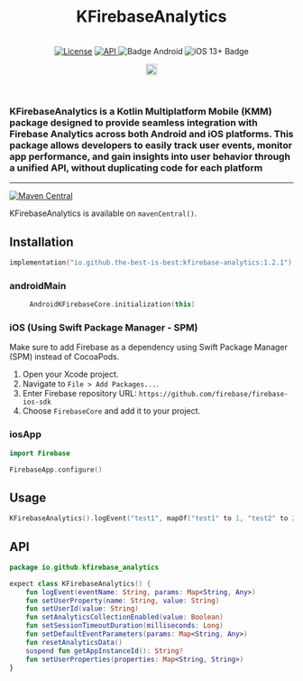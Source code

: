 <h1 align="center">KFirebaseAnalytics</h1><br>
<div align="center">
<a href="https://opensource.org/licenses/Apache-2.0"><img alt="License" src="https://img.shields.io/badge/License-Apache%202.0-blue.svg"/></a>
<a href="https://android-arsenal.com/api?level=21" rel="nofollow">
    <img alt="API" src="https://img.shields.io/badge/API-21%2B-brightgreen.svg?style=flat" style="max-width: 100%;">
</a>
  <img src="https://img.shields.io/badge/Platform-Android-brightgreen.svg?logo=android" alt="Badge Android" />
  <img src="https://img.shields.io/badge/iOS-13%2B-blue.svg?logo=apple" alt="iOS 13+ Badge" />

<a href="https://github.com/the-best-is-best/"><img alt="Profile" src="https://img.shields.io/badge/github-%23181717.svg?&style=for-the-badge&logo=github&logoColor=white" height="20"/></a>
</div>

<br>

### KFirebaseAnalytics is a Kotlin Multiplatform Mobile (KMM) package designed to provide seamless integration with Firebase Analytics across both Android and iOS platforms. This package allows developers to easily track user events, monitor app performance, and gain insights into user behavior through a unified API, without duplicating code for each platform

<hr>

[![Maven Central](https://img.shields.io/maven-central/v/io.github.the-best-is-best/kfirebase-analytics)](https://central.sonatype.com/artifact/io.github.the-best-is-best/kfirebase-analytics)

KFirebaseAnalytics is available on `mavenCentral()`.

## Installation

```kotlin
implementation("io.github.the-best-is-best:kfirebase-analytics:1.2.1")
```

### androidMain

```kotlin
     AndroidKFirebaseCore.initialization(this)
```

### iOS (Using Swift Package Manager - SPM)

Make sure to add Firebase as a dependency using Swift Package Manager (SPM) instead of CocoaPods.

1. Open your Xcode project.
2. Navigate to `File > Add Packages...`.
3. Enter Firebase repository URL: `https://github.com/firebase/firebase-ios-sdk`
4. Choose `FirebaseCore` and add it to your project.

### iosApp

```swift
import Firebase

FirebaseApp.configure()
```

## Usage

```kotlin
KFirebaseAnalytics().logEvent("test1", mapOf("test1" to 1, "test2" to 2))
```

## API

```kotlin
package io.github.kfirebase_analytics

expect class KFirebaseAnalytics() {
    fun logEvent(eventName: String, params: Map<String, Any>)
    fun setUserProperty(name: String, value: String)
    fun setUserId(value: String)
    fun setAnalyticsCollectionEnabled(value: Boolean)
    fun setSessionTimeoutDuration(milliseconds: Long)
    fun setDefaultEventParameters(params: Map<String, Any>)
    fun resetAnalyticsData()
    suspend fun getAppInstanceId(): String?
    fun setUserProperties(properties: Map<String, String>)
}
```
